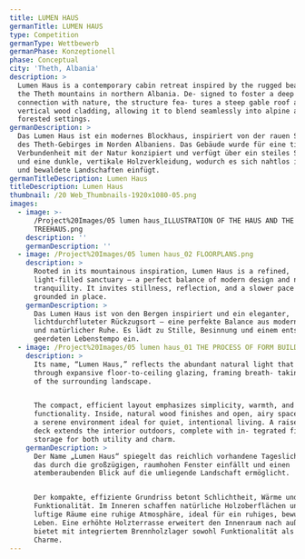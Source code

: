 ```yaml
---
title: LUMEN HAUS
germanTitle: LUMEN HAUS
type: Competition
germanType: Wettbewerb
germanPhase: Konzeptionell
phase: Conceptual
city: 'Theth, Albania'
description: >
  Lumen Haus is a contemporary cabin retreat inspired by the rugged beauty of
  the Theth mountains in northern Albania. De- signed to foster a deep
  connection with nature, the structure fea- tures a steep gable roof and dark
  vertical wood cladding, allowing it to blend seamlessly into alpine and
  forested settings.
germanDescription: >
  Das Lumen Haus ist ein modernes Blockhaus, inspiriert von der rauen Schönheit
  des Theth-Gebirges im Norden Albaniens. Das Gebäude wurde für eine tiefe
  Verbundenheit mit der Natur konzipiert und verfügt über ein steiles Satteldach
  und eine dunkle, vertikale Holzverkleidung, wodurch es sich nahtlos in alpine
  und bewaldete Landschaften einfügt.
germanTitleDescription: Lumen Haus
titleDescription: Lumen Haus
thumbnail: /20 Web_Thumbnails-1920x1080-05.png
images:
  - image: >-
      /Project%20Images/05 lumen haus_ILLUSTRATION OF THE HAUS AND THE
      TREEHAUS.png
    description: ''
    germanDescription: ''
  - image: /Project%20Images/05 lumen haus_02 FLOORPLANS.png
    description: >
      Rooted in its mountainous inspiration, Lumen Haus is a refined,
      light-filled sanctuary — a perfect balance of modern design and natural
      tranquility. It invites stillness, reflection, and a slower pace of life,
      grounded in place.
    germanDescription: >
      Das Lumen Haus ist von den Bergen inspiriert und ein eleganter,
      lichtdurchfluteter Rückzugsort – eine perfekte Balance aus modernem Design
      und natürlicher Ruhe. Es lädt zu Stille, Besinnung und einem entspannten,
      geerdeten Lebenstempo ein.
  - image: /Project%20Images/05 lumen haus_01 THE PROCESS OF FORM BUILDING (1).png
    description: >
      Its name, “Lumen Haus,” reflects the abundant natural light that pours in
      through expansive floor-to-ceiling glazing, framing breath- taking views
      of the surrounding landscape.


      The compact, efficient layout emphasizes simplicity, warmth, and
      functionality. Inside, natural wood finishes and open, airy spaces create
      a serene environment ideal for quiet, intentional living. A raised timber
      deck extends the interior outdoors, complete with in- tegrated firewood
      storage for both utility and charm.
    germanDescription: >
      Der Name „Lumen Haus“ spiegelt das reichlich vorhandene Tageslicht wider,
      das durch die großzügigen, raumhohen Fenster einfällt und einen
      atemberaubenden Blick auf die umliegende Landschaft ermöglicht.


      Der kompakte, effiziente Grundriss betont Schlichtheit, Wärme und
      Funktionalität. Im Inneren schaffen natürliche Holzoberflächen und offene,
      luftige Räume eine ruhige Atmosphäre, ideal für ein ruhiges, bewusstes
      Leben. Eine erhöhte Holzterrasse erweitert den Innenraum nach außen und
      bietet mit integriertem Brennholzlager sowohl Funktionalität als auch
      Charme.
---
```


